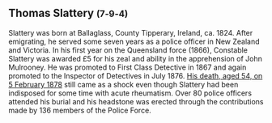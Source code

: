 ## Thomas Slattery <small>(7‑9‑4)</small> 

Slattery was born at Ballaglass, County Tipperary, Ireland, ca. 1824. After emigrating, he served some seven years as a police officer in New Zealand and Victoria. In his first year on the Queensland force (1866), Constable Slattery was awarded £5 for his zeal and ability in the apprehension of John Mulrooney. He was promoted to First Class Detective in 1867 and again promoted to the Inspector of Detectives in July 1876. [His death, aged 54, on 5 February 1878](https://trove.nla.gov.au/newspaper/article/1369783?searchTerm=Thomas%20Slattery) still came as a shock even though Slattery had been indisposed for some time with acute rheumatism. Over 80 police officers attended his burial and his headstone was erected through the contributions made by 136 members of the Police Force.
